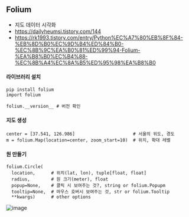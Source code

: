 ## Folium
- 지도 데이터 시각화
- https://dailyheumsi.tistory.com/144
- https://rk1993.tistory.com/entry/Python%EC%A7%80%EB%8F%84-%EB%8D%B0%EC%9D%B4%ED%84%B0-%EC%8B%9C%EA%B0%81%ED%99%94-Folium-%EA%B8%B0%EC%B4%88-%EC%8B%A4%EC%8A%B5%ED%95%98%EA%B8%B0

#### 라이브러리 설치
```
pip install folium
import folium

folium.__version__ # 버전 확인
```

#### 지도 생성
```
center = [37.541, 126.986]                      # 서울의 위도, 경도
m = folium.Map(location=center, zoom_start=10)  # 위치, 확대 레벨
```

#### 원 만들기
```
folium.Circle(
  location,      # 위치(lat, lon), tuple[float, float]
  radius,        # 원 크기(meter), float
  popup=None,    # 클릭 시 보여주는 것?, string or folium.Popupm
  tooltip=None,  # 마우스 호버시 보여주는 것, str or folium.Tooltip
  **kwargs)      # other options
```
![image](https://user-images.githubusercontent.com/68420164/131621285-e2c90393-8649-4811-865e-a46220ee9d45.png)

